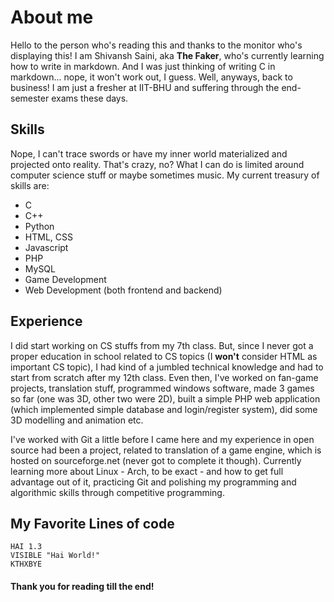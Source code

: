 # About me
Hello to the person who's reading this and thanks to the monitor who's displaying this! I am Shivansh Saini, aka **The Faker**, who's currently learning how to write in markdown. And I was just thinking of writing C in markdown... nope, it won't work out, I guess.
Well, anyways, back to business! I am just a fresher at IIT-BHU and suffering through the end-semester exams these days.

## Skills
Nope, I can't trace swords or have my inner world materialized and projected onto reality. That's crazy, no? What I can do is limited around computer science stuff or maybe sometimes music.
My current treasury of skills are:
- C
- C++
- Python
- HTML, CSS
- Javascript
- PHP
- MySQL
- Game Development
- Web Development (both frontend and backend)

## Experience
I did start working on CS stuffs from my 7th class. But, since I never got a proper education in school related to CS topics (I **won't** consider HTML as important CS topic), I had kind of a jumbled technical knowledge and had to start from scratch after my 12th class. Even then, I've worked on fan-game projects, translation stuff, programmed windows software, made 3 games so far (one was 3D, other two were 2D), built a simple PHP web application (which implemented simple database and login/register system), did some 3D modelling and animation etc.

I've worked with Git a little before I came here and my experience in open source had been a project, related to translation of a game engine, which is hosted on sourceforge.net (never got to complete it though). Currently learning more about Linux - Arch, to be exact - and how to get full advantage out of it, practicing Git and polishing my programming and algorithmic skills through competitive programming.

## My Favorite Lines of code
```LOLCODE
HAI 1.3
VISIBLE "Hai World!"
KTHXBYE
```

#### Thank you for reading till the end!